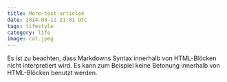 ```yaml
---
title: More-test-article4
date: 2014-08-12 21:01 UTC
tags: lifestyle
category: life
image: cat.jpeg
---
```


Es ist zu beachten, dass Markdowns Syntax innerhalb von HTML-Blöcken nicht interpretiert wird. Es kann zum Beispiel keine Betonung innerhalb von HTML-Blöcken benutzt werden.
